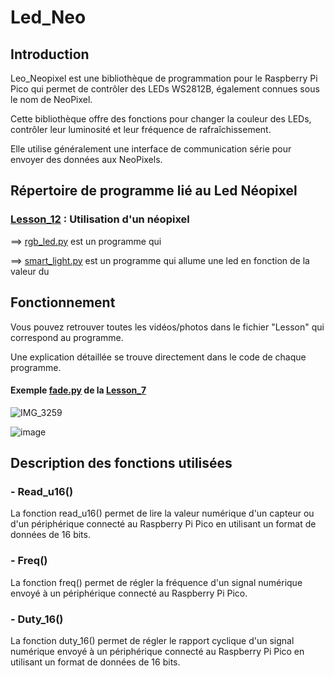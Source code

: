 # Led_Neo

## Introduction

Leo_Neopixel est une bibliothèque de programmation pour le Raspberry Pi Pico qui permet de contrôler des LEDs WS2812B, également connues sous le nom de NeoPixel.

Cette bibliothèque offre des fonctions pour changer la couleur des LEDs, contrôler leur luminosité et leur fréquence de rafraîchissement.

Elle utilise généralement une interface de communication série pour envoyer des données aux NeoPixels.

## Répertoire de programme lié au Led Néopixel

### [Lesson_12](Lesson_12) : Utilisation d'un néopixel

  ==> [rgb_led.py](Lesson_12/rgb_led.py) est un programme qui
  
  ==> [smart_light.py](Lesson_12/smart_light.py) est un programme qui allume une led en fonction de la valeur du 
  
  
## Fonctionnement

Vous pouvez retrouver toutes les vidéos/photos dans le fichier "Lesson" qui correspond au programme.

Une explication détaillée se trouve directement dans le code de chaque programme.

#### Exemple [fade.py](Lesson_7/fade.py) de la [Lesson_7](Lesson_7)
![IMG_3259](https://user-images.githubusercontent.com/125505805/224554588-02c6f2c4-70d6-414f-87db-64dfa2886b55.gif)

![image](https://user-images.githubusercontent.com/125505805/224557625-9183961d-847f-4b10-a521-87361036837a.png)


## Description des fonctions utilisées

### - Read_u16()

La fonction read_u16() permet de lire la valeur numérique d'un capteur ou d'un périphérique connecté au Raspberry Pi Pico en utilisant un format de données de 16 bits.

### - Freq()

La fonction freq() permet de régler la fréquence d'un signal numérique envoyé à un périphérique connecté au Raspberry Pi Pico.

### - Duty_16()

La fonction duty_16() permet de régler le rapport cyclique d'un signal numérique envoyé à un périphérique connecté au Raspberry Pi Pico en utilisant un format de données de 16 bits.



